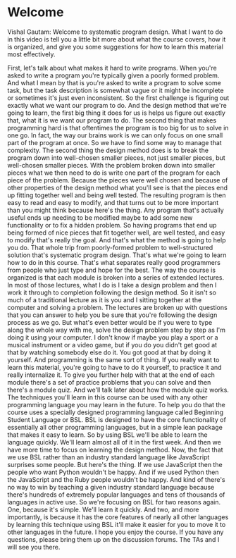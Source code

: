 # Welcome


Vishal Gautam: Welcome to systematic program design.
What I want to do in this video is tell you a little bit more
about what the course covers, how it is organized,
and give you some suggestions for how to learn this material most effectively.

First, let's talk about what makes it hard to write programs.
When you're asked to write a program you're typically
given a poorly formed problem.
And what I mean by that is you're asked to write a program to solve some task,
but the task description is somewhat vague
or it might be incomplete or sometimes it's just even inconsistent.
So the first challenge is figuring out exactly what we want our program to do.
And the design method that we're going to learn,
the first big thing it does for us is helps us figure out exactly that,
what it is we want our program to do.
The second thing that makes programming hard is that oftentimes the program is
too big for us to solve in one go.
In fact, the way our brains work is we can only
focus on one small part of the program at once.
So we have to find some way to manage that complexity.
The second thing the design method does is
to break the program down into well-chosen smaller pieces, not just
smaller pieces, but well-chosen smaller pieces.
With the problem broken down into smaller pieces what we then need to do
is write one part of the program for each piece of the problem.
Because the pieces were well chosen and because
of other properties of the design method what you'll see
is that the pieces end up fitting together well and being well tested.
The resulting program is then easy to read and easy to modify,
and that turns out to be more important than you
might think because here's the thing.
Any program that's actually useful ends up
needing to be modified maybe to add some new functionality
or to fix a hidden problem.
So having programs that end up being formed of nice pieces
that fit together well, are well tested, and easy to modify that's
really the goal.
And that's what the method is going to help you do.
That whole trip from poorly-formed problem to well-structured solution
that's systematic program design.
That's what we're going to learn how to do in this course.
That's what separates really good programmers from people
who just type and hope for the best.
The way the course is organized is that each module is broken
into a series of extended lectures.
In most of those lectures, what I do is I take a design problem
and then I work it through to completion following the design method.
So it isn't so much of a traditional lecture as it is you
and I sitting together at the computer and solving a problem.
The lectures are broken up with questions
that you can answer to help you be sure that you're
following the design process as we go.
But what's even better would be if you were
to type along the whole way with me, solve the design problem step by step
as I'm doing it using your computer.
I don't know if maybe you play a sport or a musical instrument
or a video game, but if you do you didn't get good at that
by watching somebody else do it.
You got good at that by doing it yourself.
And programming is the same sort of thing.
If you really want to learn this material,
you're going to have to do it yourself, to practice it and really internalize
it.
To give you further help with that at the end of each module
there's a set of practice problems that you can solve
and then there's a module quiz.
And we'll talk later about how the module quiz works.
The techniques you'll learn in this course
can be used with any other programming language you may learn in the future.
To help you do that the course uses a specially designed programming
language called Beginning Student Language or BSL.
BSL is designed to have the core functionality of essentially
all other programming languages, but in a simple lean package
that makes it easy to learn.
So by using BSL we'll be able to learn the language quickly.
We'll learn almost all of it in the first week.
And then we have more time to focus on learning the design method.
Now, the fact that we use BSL rather than an industry standard language
like JavaScript surprises some people.
But here's the thing.
If we use JavaScript then the people who want Python wouldn't be happy.
And if we used Python then the JavaScript and the Ruby people
wouldn't be happy.
And kind of there's no way to win by teaching a given industry
standard language because there's hundreds of extremely popular languages
and tens of thousands of languages in active use.
So we're focusing on BSL for two reasons again.
One, because it's simple.
We'll learn it quickly.
And two, and more importantly, is because it
has the core features of nearly all other languages by learning
this technique using BSL it'll make it easier for you to move it
to other languages in the future.
I hope you enjoy the course.
If you have any questions, please bring them up on the discussion forums.
The TAs and I will see you there.
